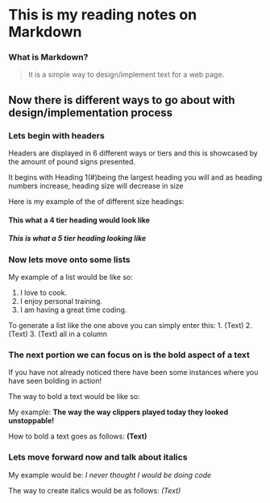 # This is my reading notes on Markdown
### What is Markdown? 

>It is a simple way to design/implement text for a web page.

## Now there is different ways to go about with design/implementation process

### Lets begin with headers 

Headers are displayed in 6 different ways or tiers and this is showcased by the amount of pound signs presented.

It begins with Heading 1(#)being the largest heading you will and as heading numbers increase, heading size will decrease in size

Here is my example of the of different size headings:

#### This what a 4 tier heading would look like 

##### This is what a 5 tier heading looking like


### Now lets move onto some lists

My example of a list would be like so: 

1. I love to cook. 
2. I enjoy personal training. 
3. I am having a great time coding. 

To generate a list like the one above you can simply enter this: 1. (Text) 2. (Text) 3. (Text) all in a column

### The next portion we can focus on is the bold aspect of a text 

If you have not already noticed there have been some instances where you have seen bolding in action! 

The way to bold a text would be like so: 

My example: **The way the way clippers played today they looked unstoppable!** 

How to bold a text goes as follows: **(Text)** 

### Lets move forward now and talk about italics 

My example would be: *I never thought I would be doing code* 

The way to create italics would be as follows: *(Text)*
